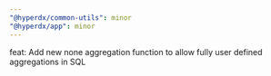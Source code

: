 ```yaml
---
"@hyperdx/common-utils": minor
"@hyperdx/app": minor
---
```


feat: Add new none aggregation function to allow fully user defined aggregations in SQL
